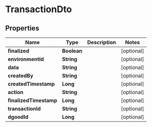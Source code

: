 

# TransactionDto

## Properties

Name | Type | Description | Notes
------------ | ------------- | ------------- | -------------
**finalized** | **Boolean** |  |  [optional]
**environmentId** | **String** |  |  [optional]
**data** | **String** |  |  [optional]
**createdBy** | **String** |  |  [optional]
**createdTimestamp** | **Long** |  |  [optional]
**action** | **String** |  |  [optional]
**finalizedTimestamp** | **Long** |  |  [optional]
**transactionId** | **String** |  |  [optional]
**dgoodId** | **Long** |  |  [optional]



